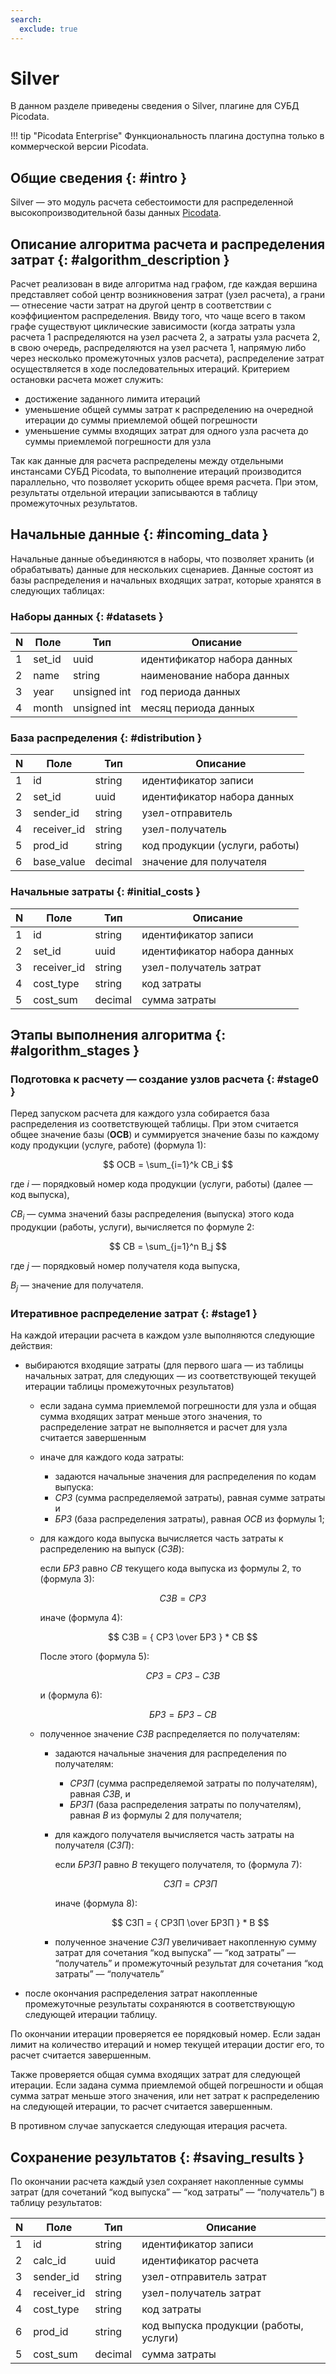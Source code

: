 ```yaml
---
search:
  exclude: true
---
```


# Silver

В данном разделе приведены сведения о Silver, плагине для СУБД Picodata.

!!! tip "Picodata Enterprise"
    Функциональность плагина доступна только в
    коммерческой версии Picodata.

## Общие сведения {: #intro }

Silver — это модуль расчета себестоимости для распределенной
высокопроизводительной базы данных
[Picodata](https://picodata.io/picodata/).

## Описание алгоритма расчета и распределения затрат  {: #algorithm_description }

Расчет реализован в виде алгоритма над графом, где каждая вершина
представляет собой центр возникновения затрат (узел расчета), а грани —
отнесение части затрат на другой центр в соответствии с коэффициентом
распределения. Ввиду того, что чаще всего в таком графе существуют
циклические зависимости (когда затраты узла расчета 1 распределяются на
узел расчета 2, а затраты узла расчета 2, в свою очередь, распределяются
на узел расчета 1, напрямую либо через несколько промежуточных узлов
расчета), распределение затрат осуществляется в ходе последовательных
итераций. Критерием остановки расчета может служить:

- достижение заданного лимита итераций
- уменьшение общей суммы затрат к распределению на очередной итерации до
  суммы приемлемой общей погрешности
- уменьшение суммы входящих затрат для одного узла расчета до суммы
  приемлемой погрешности для узла

Так как данные для расчета распределены между отдельными инстансами СУБД
Picodata, то выполнение итераций производится параллельно, что позволяет
ускорить общее время расчета. При этом, результаты отдельной итерации
записываются в таблицу промежуточных результатов.

## Начальные данные {: #incoming_data }

Начальные данные объединяются в наборы, что позволяет хранить (и
обрабатывать) данные для нескольких сценариев. Данные состоят из базы
распределения и начальных входящих затрат, которые хранятся в следующих
таблицах:

### Наборы данных {: #datasets }

| N | Поле | Тип | Описание |
|---|------|-----|----------|
| 1 | set_id | uuid | идентификатор набора данных |
| 2 | name | string | наименование набора данных |
| 3 | year | unsigned int | год периода данных |
| 4 | month | unsigned int | месяц периода данных |

### База распределения {: #distribution }

| N | Поле | Тип | Описание |
|---|------|-----|----------|
| 1 | id | string | идентификатор записи |
| 2 | set_id | uuid | идентификатор набора данных |
| 3 | sender_id | string | узел-отправитель |
| 4 | receiver_id | string | узел-получатель |
| 5 | prod_id | string | код продукции (услуги, работы) |
| 6 | base_value | decimal | значение для получателя |

### Начальные затраты {: #initial_costs }

| N | Поле | Тип | Описание |
|---|------|-----|----------|
| 1 | id | string | идентификатор записи |
| 2 | set_id | uuid | идентификатор набора данных |
| 3 | receiver_id | string | узел-получатель затрат |
| 4 | cost_type | string | код затраты |
| 5 | cost_sum | decimal | сумма затраты |


## Этапы выполнения алгоритма {: #algorithm_stages }

### Подготовка к расчету — создание узлов расчета {: #stage0 }

Перед запуском расчета для каждого узла собирается база
распределения из соответствующей таблицы. При этом считается общее
значение базы (**OCB**) и суммируется значение базы по каждому коду
продукции (услуге, работе) (формула 1):

$$ ОСВ = \sum_{i=1}^k СВ_i $$

где *i* — порядковый номер кода продукции (услуги, работы) (далее — код
выпуска),

$СВ_i$ — сумма значений базы распределения (выпуска) этого кода
продукции (работы, услуги), вычисляется по формуле 2:

$$ СВ = \sum_{j=1}^n В_j $$

где *j* — порядковый номер получателя кода выпуска,

$В_j$ — значение для получателя.

### Итеративное распределение затрат {: #stage1 }

На каждой итерации расчета в каждом узле выполняются следующие
действия:

- выбираются входящие затраты (для первого шага — из таблицы начальных
  затрат, для следующих — из соответствующей текущей итерации таблицы
  промежуточных результатов)
    - если задана сумма приемлемой погрешности для узла и общая сумма
      входящих затрат меньше этого значения, то распределение затрат не
      выполняется и расчет для узла считается завершенным
    - иначе для каждого кода затраты:
        - задаются начальные значения для распределения по кодам
          выпуска:
        - $СРЗ$ (сумма распределяемой затраты), равная сумме затраты и
        - $БРЗ$ (база распределения затраты), равная $ОСВ$ из
          формулы 1;
    - для каждого кода выпуска вычисляется часть затраты к распределению
      на выпуск ($СЗВ$):

        если $БРЗ$ равно $СВ$ текущего кода выпуска из формулы 2, то
        (формула 3):

        $$ СЗВ = СРЗ $$

        иначе (формула 4):

        $$ СЗВ = { СРЗ \over БРЗ }  * СВ $$

        После этого (формула 5):

        $$ СРЗ = СРЗ - СЗВ $$

        и (формула 6):

        $$ БРЗ = БРЗ - СВ $$

    - полученное значение $СЗВ$ распределяется по получателям:
        - задаются начальные значения для распределения по получателям:
            - $СРЗП$ (сумма распределяемой затраты по получателям),
              равная $СЗВ$, и
            - $БРЗП$ (база распределения затраты по получателям),
              равная $В$ из формулы 2 для получателя;
        - для каждого получателя вычисляется часть затраты на получателя
          ($СЗП$):

            если $БРЗП$ равно $В$ текущего получателя, то (формула
            7):

            $$ СЗП = СРЗП $$

            иначе (формула 8):

            $$ СЗП = { СРЗП \over БРЗП } * В $$

        - полученное значение $СЗП$ увеличивает накопленную сумму
          затрат для сочетания “код выпуска” — “код затраты” —
          “получатель” и промежуточный результат для сочетания “код
          затраты” — “получатель”
- после окончания распределения затрат накопленные промежуточные
  результаты сохраняются в соответствующую следующей итерации таблицу.

По окончании итерации проверяется ее порядковый номер. Если задан лимит
на количество итераций и номер текущей итерации достиг его, то расчет
считается завершенным.

Также проверяется общая сумма входящих затрат для следующей итерации.
Если задана сумма приемлемой общей погрешности и общая сумма затрат
меньше этого значения, или нет затрат к распределению на следующей
итерации, то расчет считается завершенным.

В противном случае запускается следующая итерация расчета.

## Сохранение результатов {: #saving_results }

По окончании расчета каждый узел сохраняет накопленные суммы
затрат (для сочетаний “код выпуска” — “код затраты” — “получатель”) в
таблицу результатов:

| N | Поле | Тип | Описание |
|---|------|-----|----------|
| 1 | id | string | идентификатор записи |
| 2 | calc_id | uuid | идентификатор расчета |
| 3 | sender_id | string | узел-отправитель затрат |
| 4 | receiver_id | string | узел-получатель затрат |
| 4 | cost_type | string | код затраты |
| 6 | prod_id | string | код выпуска продукции (работы, услуги) |
| 5 | cost_sum | decimal | сумма затраты |
